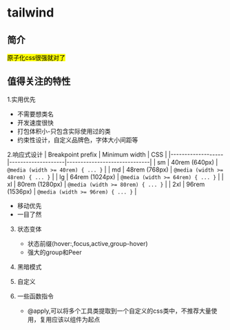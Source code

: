 # tailwind
## 简介
<mark>原子化css很强就对了</mark>
## 值得关注的特性
1.实用优先
  - 不需要想类名
  - 开发速度很快
  - 打包体积小-只包含实际使用过的类
  - 约束性设计，自定义品牌色，字体大小间距等

2.响应式设计
| Breakpoint prefix | Minimum width      | CSS                          |
|-------------------|--------------------|------------------------------|
| sm                | 40rem (640px)      | `@media (width >= 40rem) { ... }`  |
| md                | 48rem (768px)      | `@media (width >= 48rem) { ... }`  |
| lg                | 64rem (1024px)     | `@media (width >= 64rem) { ... }`  |
| xl                | 80rem (1280px)     | `@media (width >= 80rem) { ... }`  |
| 2xl               | 96rem (1536px)     | `@media (width >= 96rem) { ... }`  |

 - 移动优先
 - 一目了然

3. 状态变体
     - 状态前缀(hover:,focus,active,group-hover)
     - 强大的group和Peer 

4. 黑暗模式
5. 自定义
6. 一些函数指令
     - @apply,可以将多个工具类提取到一个自定义的css类中，不推荐大量使用，复用应该以组件为起点
